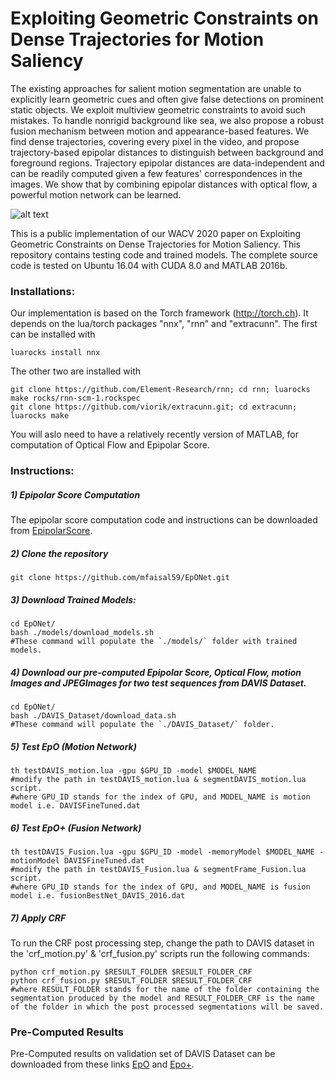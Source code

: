 # Exploiting Geometric Constraints on Dense Trajectories for Motion Saliency

The existing approaches for salient motion segmentation are unable to explicitly learn geometric cues and often give false detections on prominent static objects. We exploit multiview geometric constraints to avoid such mistakes. To handle nonrigid background like sea, we also propose a robust fusion mechanism between motion and appearance-based features. We find dense trajectories, covering every pixel in the video, and propose trajectory-based epipolar distances to distinguish between background and foreground regions. Trajectory epipolar distances are data-independent and can be readily computed given a few features' correspondences in the images. We show that by combining epipolar distances with optical flow, a powerful motion network can be learned.

![alt text](https://github.com/mfaisal59/EpONet/blob/master/images/flowDiagram.png)

This is a public implementation of our WACV 2020 paper on Exploiting Geometric Constraints on Dense Trajectories for Motion Saliency. This repository contains testing code and trained models. The complete source code is tested on Ubuntu 16.04 with CUDA 8.0 and MATLAB 2016b.

### Installations:

Our implementation is based on the Torch framework (http://torch.ch). It depends on the lua/torch packages "nnx", "rnn" and "extracunn". The first can be installed with

	luarocks install nnx 

The other two are installed with 
	
	git clone https://github.com/Element-Research/rnn; cd rnn; luarocks make rocks/rnn-scm-1.rockspec
	git clone https://github.com/viorik/extracunn.git; cd extracunn; luarocks make 

You will aslo need to have a relatively recently version of MATLAB, for computation of Optical Flow and Epipolar Score. 


### Instructions:


##### 1) Epipolar Score Computation

The epipolar score computation code and instructions can be downloaded from [EpipolarScore](https://github.com/mfaisal59/EpipolarScore). 

##### 2) Clone the repository
	
```
git clone https://github.com/mfaisal59/EpONet.git
```

##### 3) Download Trained Models:

```
cd EpONet/
bash ./models/download_models.sh
#These command will populate the `./models/` folder with trained models.
```

##### 4) Download our pre-computed Epipolar Score, Optical Flow, motion Images and JPEGImages for two test sequences from DAVIS Dataset.

```
cd EpONet/
bash ./DAVIS_Dataset/download_data.sh
#These command will populate the `./DAVIS_Dataset/` folder.
```

##### 5) Test EpO (Motion Network)

```
th testDAVIS_motion.lua -gpu $GPU_ID -model $MODEL_NAME
#modify the path in testDAVIS_motion.lua & segmentDAVIS_motion.lua script.
#where GPU_ID stands for the index of GPU, and MODEL_NAME is motion model i.e. DAVISFineTuned.dat
```

##### 6) Test EpO+ (Fusion Network)

```
th testDAVIS_Fusion.lua -gpu $GPU_ID -model -memoryModel $MODEL_NAME -motionModel DAVISFineTuned.dat
#modify the path in testDAVIS_Fusion.lua & segmentFrame_Fusion.lua script.
#where GPU_ID stands for the index of GPU, and MODEL_NAME is fusion model i.e. fusionBestNet_DAVIS_2016.dat
```

##### 7) Apply CRF 

To run the CRF post processing step, change the path to DAVIS dataset in the 'crf_motion.py' & 'crf_fusion.py' scripts run the following commands:

```
python crf_motion.py $RESULT_FOLDER $RESULT_FOLDER_CRF
python crf_fusion.py $RESULT_FOLDER $RESULT_FOLDER_CRF
#where RESULT_FOLDER stands for the name of the folder containing the segmentation produced by the model and RESULT_FOLDER_CRF is the name of the folder in which the post processed segmentations will be saved.
```
		
### Pre-Computed Results
Pre-Computed results on validation set of DAVIS Dataset can be downloaded from these links [EpO](https://drive.google.com/drive/folders/1A2ewOKvLwZy0A83AZEC9XivZPNxm0PJB?usp=sharing) and [Epo+](https://drive.google.com/drive/folders/1gvMmAarNLfru7IVYkzfXuekhCMjcjYnO?usp=sharing).
